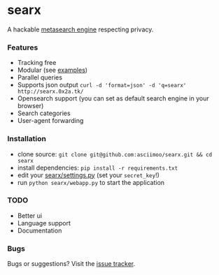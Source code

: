 searx
=====

A hackable [metasearch engine](https://en.wikipedia.org/wiki/Metasearch_engine) respecting privacy.

### Features

* Tracking free
* Modular (see [examples](https://github.com/asciimoo/searx/blob/master/examples))
* Parallel queries
* Supports json output `curl -d 'format=json' -d 'q=searx' http://searx.0x2a.tk/`
* Opensearch support (you can set as default search engine in your browser)
* Search categories
* User-agent forwarding

### Installation

* clone source: `git clone git@github.com:asciimoo/searx.git && cd searx`
* install dependencies: `pip install -r requirements.txt`
* edit your [searx/settings.py](https://github.com/asciimoo/searx/blob/master/searx/settings.py) (set your `secret_key`!)
* run `python searx/webapp.py` to start the application

### TODO

* Better ui
* Language support
* Documentation


### Bugs

Bugs or suggestions? Visit the [issue tracker](https://github.com/asciimoo/searx/issues).

